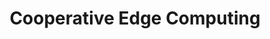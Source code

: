 ---
layout: page
title: Cooperative Edge Computing
description: Distributed DL, Cooperative Edge Computing 
img: assets/img/lamppost.jpg
importance: 2
category: work
---